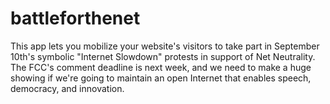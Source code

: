 battleforthenet
===============

This app lets you mobilize your website's visitors to take part in September 10th's symbolic "Internet Slowdown" protests in support of Net Neutrality.  The FCC's comment deadline is next week, and we need to make a huge showing if we're going to maintain an open Internet that enables speech, democracy, and innovation.

